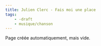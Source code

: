 ```yaml
---
title: Julien Clerc - Fais moi une place
tags:
    - -draft
    - musique/chanson
---
```


Page créée automatiquement, mais vide.
